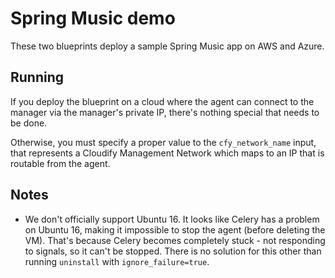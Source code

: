 # Spring Music demo

These two blueprints deploy a sample Spring Music app on AWS and Azure.

## Running

If you deploy the blueprint on a cloud where the agent can connect to the manager via the manager's
private IP, there's nothing special that needs to be done.

Otherwise, you must specify a proper value to the `cfy_network_name` input, that represents a Cloudify
Management Network which maps to an IP that is routable from the agent.

## Notes

* We don't officially support Ubuntu 16. It looks like Celery has a problem on Ubuntu 16, making it impossible
to stop the agent (before deleting the VM). That's because Celery becomes completely stuck - not responding to
signals, so it can't be stopped. There is no solution for this other than running `uninstall` with `ignore_failure=true`.
